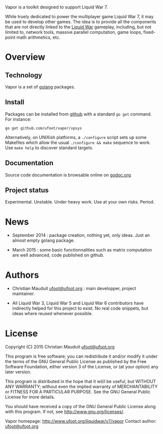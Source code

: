 Vapor is a toolkit designed to support Liquid War 7.

While truely dedicated to power the multiplayer game Liquid War 7, it
may be used to develop other games. The idea is to provide all the
components that are not directly linked to the
[Liquid War](http://www.ufoot.org/liquidwar) gameplay,
including, but not limited to, network tools, massive parallel
computation, game loops, fixed-point math arithmetics, etc.

Overview
========

Technology
----------

Vapor is a set of [golang](http://golang.org/) packages.

Install
-------

Packages can be installed from [github](http://github.com/ufoot/vapor)
with a standard `go get` command. For instance:

`go get github.com/ufoot/vapor/vpsys`

Alternatively, on UNIXish platforms, a `./configure` script sets
up some Makefiles which allow the usual `./configure && make` sequence
to work. Use `make help` to discover standard targets.

Documentation
-------------

Source code documentation is browsable online 
on [godoc.org](http://godoc.org/github.com/ufoot/vapor).

Project status
--------------

Experimental. Unstable. Under heavy work. Use at your own risks. Period.

News
====

* September 2014 : package creation, nothing yet, only ideas.
  Just an almost empty golang package.

* March 2015 : some basic functionnalities such as matrix computation
  are well advanced, code published on github.

Authors
=======

* Christian Mauduit <ufoot@ufoot.org> : main developper, project
  maintainer.

* All Liquid War 3, Liquid War 5 and Liquid War 6 contributors have
  indirectly helped for this project to exist. No real code snippets,
  but ideas where reused whenever possible.

License
=======

Copyright (C)  2015  Christian Mauduit <ufoot@ufoot.org>

This program is free software; you can redistribute it and/or modify
it under the terms of the GNU General Public License as published by
the Free Software Foundation, either version 3 of the License, or
(at your option) any later version.

This program is distributed in the hope that it wil/l be useful,
but WITHOUT ANY WARRANTY; without even the implied warranty of
MERCHANTABILITY or FITNESS FOR A PARTICULAR PURPOSE.  See the
GNU General Public License for more details.

You should have received a copy of the GNU General Public License
along with this program.  If not, see <http://www.gnu.org/licenses/>.

Vapor homepage: http://www.ufoot.org/liquidwar/v7/vapor
Contact author: ufoot@ufoot.org


